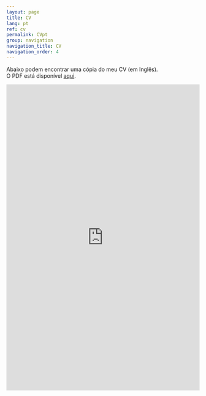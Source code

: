 ```yaml
---
layout: page
title: CV
lang: pt
ref: cv
permalink: CVpt
group: navigation
navigation_title: CV
navigation_order: 4
---
```


Abaixo podem encontrar uma cópia do meu CV (em Inglês).  
O PDF está disponível [aqui](https://github.com/j-faria/cv/raw/pdf/cv.JoaoFaria.pdf).

<iframe src="https://docs.google.com/gview?url=https://github.com/j-faria/cv/raw/pdf/cv.JoaoFaria.pdf&embedded=true" style="width:100%; height:800px;" frameborder="0"></iframe>

